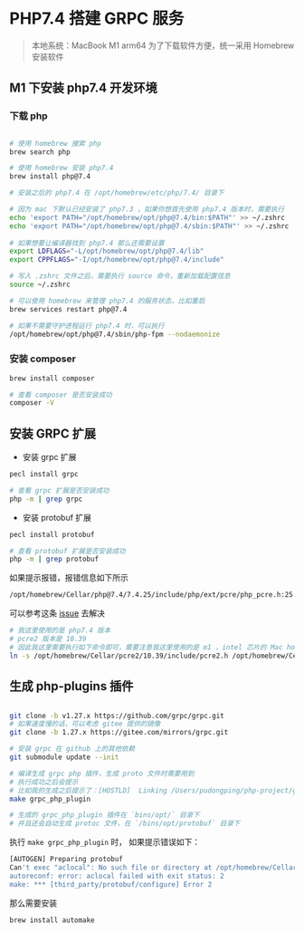 # PHP7.4 搭建 GRPC 服务

> 本地系统：MacBook M1 arm64
> 为了下载软件方便，统一采用 Homebrew 安装软件

## M1 下安装 php7.4 开发环境

### 下载 php

```bash

# 使用 homebrew 搜索 php
brew search php

# 使用 homebrew 安装 php7.4
brew install php@7.4

# 安装之后的 php7.4 在 /opt/homebrew/etc/php/7.4/ 目录下

# 因为 mac 下默认已经安装了 php7.3 ，如果你想首先使用 php7.4 版本时，需要执行
echo 'export PATH="/opt/homebrew/opt/php@7.4/bin:$PATH"' >> ~/.zshrc
echo 'export PATH="/opt/homebrew/opt/php@7.4/sbin:$PATH"' >> ~/.zshrc
  
# 如果想要让编译器找到 php7.4 那么还需要设置
export LDFLAGS="-L/opt/homebrew/opt/php@7.4/lib"
export CPPFLAGS="-I/opt/homebrew/opt/php@7.4/include"

# 写入 .zshrc 文件之后，需要执行 source 命令，重新加载配置信息
source ~/.zshrc

# 可以使用 homebrew 来管理 php7.4 的服务状态，比如重启
brew services restart php@7.4

# 如果不需要守护进程运行 php7.4 时，可以执行
/opt/homebrew/opt/php@7.4/sbin/php-fpm --nodaemonize

```

### 安装 composer

```bash
brew install composer

# 查看 composer 是否安装成功
composer -V
```

## 安装 GRPC 扩展

- 安装 grpc 扩展

```bash
pecl install grpc

# 查看 grpc 扩展是否安装成功
php -m | grep grpc

```

- 安装 protobuf 扩展

```bash
pecl install protobuf

# 查看 protobuf 扩展是否安装成功
php -m | grep protobuf
```

如果提示报错，报错信息如下所示

```bash
/opt/homebrew/Cellar/php@7.4/7.4.25/include/php/ext/pcre/php_pcre.h:25:10: fatal error: 'pcre2.h' file not found
```

可以参考这条 [issue](https://github.com/swoole/swoole-src/issues/3926) 去解决

```bash
# 我这里使用的是 php7.4 版本
# pcre2 版本是 10.39
# 因此我这里需要执行如下命令即可，需要注意我这里使用的是 m1 ，intel 芯片的 Mac homebrew 安装 php 的路径和 m1 芯片的路径不一致，需要按照你自己的实际路径去建立软连接
ln -s /opt/homebrew/Cellar/pcre2/10.39/include/pcre2.h /opt/homebrew/Cellar/php@7.4/7.4.25/include/php/ext/pcre/pcre2.h
```

## 生成 php-plugins 插件

```bash

git clone -b v1.27.x https://github.com/grpc/grpc.git
# 如果速度慢的话，可以考虑 gitee 提供的镜像
git clone -b 1.27.x https://gitee.com/mirrors/grpc.git

# 安装 grpc 在 github 上的其他依赖
git submodule update --init

# 编译生成 grpc php 插件，生成 proto 文件时需要用到
# 执行成功之后会提示
# 比如我的生成之后提示了：[HOSTLD]  Linking /Users/pudongping/php-project/grpc/bins/opt/grpc_php_plugin
make grpc_php_plugin

# 生成的 grpc_php_plugin 插件在 `bins/opt/` 目录下
# 并且还会自动生成 protoc 文件，在 `/bins/opt/protobuf` 目录下
```

执行 `make grpc_php_plugin` 时， 如果提示错误如下：

```bash
[AUTOGEN] Preparing protobuf
Can't exec "aclocal": No such file or directory at /opt/homebrew/Cellar/autoconf/2.71/share/autoconf/Autom4te/FileUtils.pm line 274.
autoreconf: error: aclocal failed with exit status: 2
make: *** [third_party/protobuf/configure] Error 2
```

那么需要安装

```bash
brew install automake
```